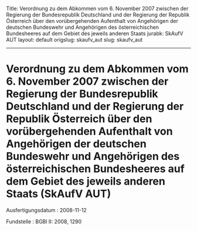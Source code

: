 Title: Verordnung zu dem Abkommen vom 6. November 2007 zwischen der Regierung der
  Bundesrepublik Deutschland und der Regierung der Republik Österreich über den vorübergehenden
  Aufenthalt von Angehörigen der deutschen Bundeswehr und Angehörigen des österreichischen
  Bundesheeres auf dem Gebiet des jeweils anderen Staats
jurabk: SkAufV AUT
layout: default
origslug: skaufv_aut
slug: skaufv_aut

---

# Verordnung zu dem Abkommen vom 6. November 2007 zwischen der Regierung der Bundesrepublik Deutschland und der Regierung der Republik Österreich über den vorübergehenden Aufenthalt von Angehörigen der deutschen Bundeswehr und Angehörigen des österreichischen Bundesheeres auf dem Gebiet des jeweils anderen Staats (SkAufV AUT)

Ausfertigungsdatum
:   2008-11-12

Fundstelle
:   BGBl II: 2008, 1290

